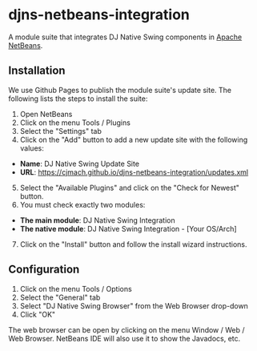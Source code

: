 # djns-netbeans-integration

A module suite that integrates DJ Native Swing components in [Apache NetBeans](https://github.com/apache/netbeans).

## Installation

We use Github Pages to publish the module suite's update site. The following 
lists the steps to install the suite:
1. Open NetBeans
2. Click on the menu Tools / Plugins
3. Select the "Settings" tab
4. Click on the "Add" button to add a new update site with the following values:
  - **Name**: DJ Native Swing Update Site
  - **URL**: https://cjmach.github.io/djns-netbeans-integration/updates.xml
5. Select the "Available Plugins" and click on the "Check for Newest" button. 
6. You must check exactly two modules:
  - **The main module**: DJ Native Swing Integration
  - **The native module**: DJ Native Swing Integration - [Your OS/Arch]
7. Click on the "Install" button and follow the install wizard instructions.

## Configuration

1. Click on the menu Tools / Options
2. Select the "General" tab
3. Select "DJ Native Swing Browser" from the Web Browser drop-down
4. Click "OK"

The web browser can be open by clicking on the menu Window / Web / Web Browser. 
NetBeans IDE will also use it to show the Javadocs, etc. 
